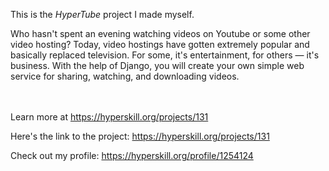 This is the *HyperTube* project I made myself.


<p>Who hasn't spent an evening watching videos on Youtube or some other video hosting? Today, video hostings have gotten extremely popular and basically replaced television. For some, it's entertainment, for others — it's business. With the help of Django, you will create your own simple web service for sharing, watching, and downloading videos.</p><br/><br/>Learn more at <a href="https://hyperskill.org/projects/131?utm_source=ide&utm_medium=ide&utm_campaign=ide&utm_content=project-card">https://hyperskill.org/projects/131</a>

Here's the link to the project: https://hyperskill.org/projects/131

Check out my profile: https://hyperskill.org/profile/1254124